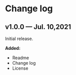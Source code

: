 # Change log

## v1.0.0 — Jul. 10,2021

Initial release.

**Added:**

- Readme
- Change log
- License
